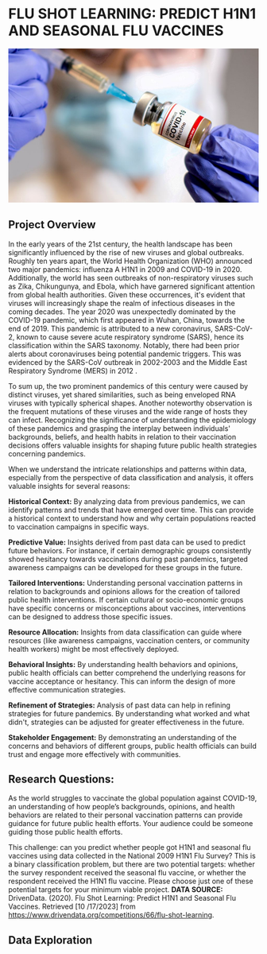 
#  FLU SHOT LEARNING: PREDICT H1N1 AND SEASONAL FLU VACCINES
![](/images/vaccine.jpg)


## Project Overview
In the early years of the 21st century, the health landscape has been significantly influenced by the rise of new viruses and global outbreaks. Roughly ten years apart, the World Health Organization (WHO) announced two major pandemics: influenza A H1N1 in 2009 and COVID-19 in 2020. Additionally, the world has seen outbreaks of non-respiratory viruses such as Zika, Chikungunya, and Ebola, which have garnered significant attention from global health authorities. Given these occurrences, it's evident that viruses will increasingly shape the realm of infectious diseases in the coming decades.
The year 2020 was unexpectedly dominated by the COVID-19 pandemic, which first appeared in Wuhan, China, towards the end of 2019. This pandemic is attributed to a new coronavirus, SARS-CoV-2, known to cause severe acute respiratory syndrome (SARS), hence its classification within the SARS taxonomy. Notably, there had been prior alerts about coronaviruses being potential pandemic triggers. This was evidenced by the SARS-CoV outbreak in 2002-2003 and the Middle East Respiratory Syndrome (MERS) in 2012 .

To sum up, the two prominent pandemics of this century were caused by distinct viruses, yet shared similarities, such as being enveloped RNA viruses with typically spherical shapes. Another noteworthy observation is the frequent mutations of these viruses and the wide range of hosts they can infect. Recognizing the significance of understanding the epidemiology of these pandemics and grasping the interplay between individuals' backgrounds, beliefs, and health habits in relation to their vaccination decisions offers valuable insights for shaping future public health strategies concerning pandemics.

When we understand the intricate relationships and patterns within data, especially from the perspective of data classification and analysis, it offers valuable insights for several reasons:

**Historical Context:** By analyzing data from previous pandemics, we can identify patterns and trends that have emerged over time. This can provide a historical context to understand how and why certain populations reacted to vaccination campaigns in specific ways.

**Predictive Value:** Insights derived from past data can be used to predict future behaviors. For instance, if certain demographic groups consistently showed hesitancy towards vaccinations during past pandemics, targeted awareness campaigns can be developed for these groups in the future.

**Tailored Interventions:** Understanding personal vaccination patterns in relation to backgrounds and opinions allows for the creation of tailored public health interventions. If certain cultural or socio-economic groups have specific concerns or misconceptions about vaccines, interventions can be designed to address those specific issues.

**Resource Allocation:** Insights from data classification can guide where resources (like awareness campaigns, vaccination centers, or community health workers) might be most effectively deployed.

**Behavioral Insights:** By understanding health behaviors and opinions, public health officials can better comprehend the underlying reasons for vaccine acceptance or hesitancy. This can inform the design of more effective communication strategies.

**Refinement of Strategies:** Analysis of past data can help in refining strategies for future pandemics. By understanding what worked and what didn't, strategies can be adjusted for greater effectiveness in the future.

**Stakeholder Engagement:** By demonstrating an understanding of the concerns and behaviors of different groups, public health officials can build trust and engage more effectively with communities.


## Research Questions:
As the world struggles to vaccinate the global population against COVID-19, an understanding of how people’s backgrounds, opinions, and health behaviors are related to their personal vaccination patterns can provide guidance for future public health efforts. Your audience could be someone guiding those public health efforts.

This challenge: can you predict whether people got H1N1 and seasonal flu vaccines using data collected in the National 2009 H1N1 Flu Survey? This is a binary classification problem, but there are two potential targets: whether the survey respondent received the seasonal flu vaccine, or whether the respondent received the H1N1 flu vaccine. Please choose just one of these potential targets for your minimum viable project.
 **DATA SOURCE:** DrivenData. (2020). Flu Shot Learning: Predict H1N1 and Seasonal Flu Vaccines. Retrieved [10 /17/2023] from https://www.drivendata.org/competitions/66/flu-shot-learning.

## Data Exploration


